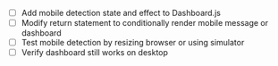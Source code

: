 - [ ] Add mobile detection state and effect to Dashboard.js
- [ ] Modify return statement to conditionally render mobile message or dashboard
- [ ] Test mobile detection by resizing browser or using simulator
- [ ] Verify dashboard still works on desktop
